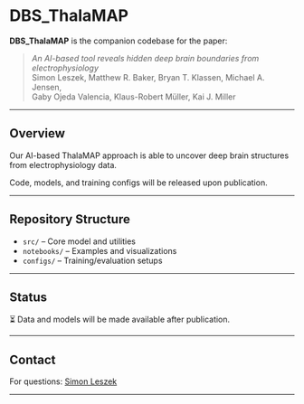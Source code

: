 # DBS_ThalaMAP

**DBS_ThalaMAP** is the companion codebase for the paper:

> _An AI-based tool reveals hidden deep brain boundaries from electrophysiology_  
> Simon Leszek, Matthew R. Baker, Bryan T. Klassen, Michael A. Jensen,  
> Gaby Ojeda Valencia, Klaus-Robert Müller, Kai J. Miller

---

## Overview

Our AI-based ThalaMAP approach is able to uncover deep brain structures from electrophysiology data.

Code, models, and training configs will be released upon publication.

---

## Repository Structure

- `src/` – Core model and utilities  
- `notebooks/` – Examples and visualizations  
- `configs/` – Training/evaluation setups

---

## Status

⏳ Data and models will be made available after publication.

---

## Contact

For questions: [Simon Leszek](mailto:simon.leszek(at)tu-berlin.de)

---

